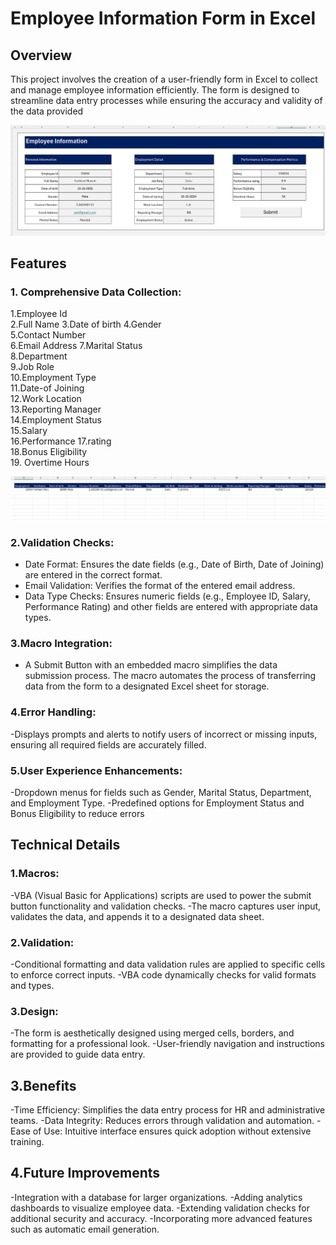 # Employee Information Form in Excel

## Overview

This project involves the creation of a user-friendly form in Excel to collect and manage employee information efficiently. The form is designed to streamline data entry processes while ensuring the accuracy and validity of the data provided

![image_alt](https://github.com/yar123yar/Employee-Entry-Form/blob/main/Images/form.png?raw=true)

## Features

### 1. Comprehensive Data Collection:

1.Employee Id	
2.Full Name	
3.Date of birth	
4.Gender	 
5.Contact Number 	
6.Email Address	
7.Marital Status	
8.Department 	
9.Job Role	
10.Employment Type	
11.Date-of Joining	
12.Work Location	
13.Reporting Manager	
14.Employment Status	
15.Salary	
16.Performance 
17.rating	
18.Bonus Eligibility	
19. Overtime Hours

![image_alt](https://github.com/yar123yar/Employee-Entry-Form/blob/main/Images/spreadsheet.png?raw=true)

### 2.Validation Checks:

- Date Format: Ensures the date fields (e.g., Date of Birth, Date of Joining) are entered in the correct format.
- Email Validation: Verifies the format of the entered email address.
- Data Type Checks: Ensures numeric fields (e.g., Employee ID, Salary, Performance Rating) and other fields are entered with appropriate data types.

### 3.Macro Integration:
 - A Submit Button with an embedded macro simplifies the data submission process. The macro automates the process of transferring data from the form to a designated Excel sheet for storage.

### 4.Error Handling:
-Displays prompts and alerts to notify users of incorrect or missing inputs, ensuring all required fields are accurately filled.

### 5.User Experience Enhancements:
-Dropdown menus for fields such as Gender, Marital Status, Department, and Employment Type.
-Predefined options for Employment Status and Bonus Eligibility to reduce errors

## Technical Details

### 1.Macros:
-VBA (Visual Basic for Applications) scripts are used to power the submit button functionality and validation checks.
-The macro captures user input, validates the data, and appends it to a designated data sheet.

### 2.Validation:
-Conditional formatting and data validation rules are applied to specific cells to enforce correct inputs.
-VBA code dynamically checks for valid formats and types.

### 3.Design:
-The form is aesthetically designed using merged cells, borders, and formatting for a professional look.
-User-friendly navigation and instructions are provided to guide data entry.

## 3.Benefits
-Time Efficiency: Simplifies the data entry process for HR and administrative teams.
-Data Integrity: Reduces errors through validation and automation.
-Ease of Use: Intuitive interface ensures quick adoption without extensive training.

## 4.Future Improvements
-Integration with a database for larger organizations.
-Adding analytics dashboards to visualize employee data.
-Extending validation checks for additional security and accuracy.
-Incorporating more advanced features such as automatic email generation.











